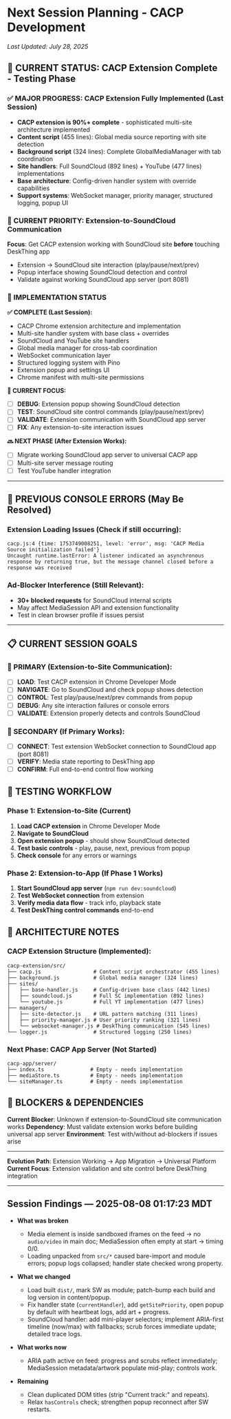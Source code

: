 # Next Session Planning - CACP Development

*Last Updated: July 28, 2025*

## 🎯 **CURRENT STATUS: CACP Extension Complete - Testing Phase**

### **✅ MAJOR PROGRESS: CACP Extension Fully Implemented (Last Session)**
- **CACP extension is 90%+ complete** - sophisticated multi-site architecture implemented
- **Content script** (455 lines): Global media source reporting with site detection  
- **Background script** (324 lines): Complete GlobalMediaManager with tab coordination
- **Site handlers**: Full SoundCloud (892 lines) + YouTube (477 lines) implementations
- **Base architecture**: Config-driven handler system with override capabilities
- **Support systems**: WebSocket manager, priority manager, structured logging, popup UI

### **🎯 CURRENT PRIORITY: Extension-to-SoundCloud Communication**
**Focus**: Get CACP extension working with SoundCloud site **before** touching DeskThing app
- Extension → SoundCloud site interaction (play/pause/next/prev)
- Popup interface showing SoundCloud detection and control
- Validate against working SoundCloud app server (port 8081)

### **🔄 IMPLEMENTATION STATUS**

**✅ COMPLETE (Last Session):**
- CACP Chrome extension architecture and implementation
- Multi-site handler system with base class + overrides
- SoundCloud and YouTube site handlers 
- Global media manager for cross-tab coordination
- WebSocket communication layer
- Structured logging system with Pino
- Extension popup and settings UI
- Chrome manifest with multi-site permissions

**🎯 CURRENT FOCUS:**
- [ ] **DEBUG**: Extension popup showing SoundCloud detection
- [ ] **TEST**: SoundCloud site control commands (play/pause/next/prev)
- [ ] **VALIDATE**: Extension communication with SoundCloud app server
- [ ] **FIX**: Any extension-to-site interaction issues

**🔜 NEXT PHASE (After Extension Works):**
- [ ] Migrate working SoundCloud app server to universal CACP app
- [ ] Multi-site server message routing
- [ ] Test YouTube handler integration

---

## 🚨 **PREVIOUS CONSOLE ERRORS (May Be Resolved)**

### **Extension Loading Issues (Check if still occurring):**
```
cacp.js:4 {time: 1753749008251, level: 'error', msg: 'CACP Media Source initialization failed'}
Uncaught runtime.lastError: A listener indicated an asynchronous response by returning true, but the message channel closed before a response was received
```

### **Ad-Blocker Interference (Still Relevant):**
- **30+ blocked requests** for SoundCloud internal scripts
- May affect MediaSession API and extension functionality
- Test in clean browser profile if issues persist

---

## 📋 **CURRENT SESSION GOALS**

### **🎯 PRIMARY (Extension-to-Site Communication):**
- [ ] **LOAD**: Test CACP extension in Chrome Developer Mode
- [ ] **NAVIGATE**: Go to SoundCloud and check popup shows detection
- [ ] **CONTROL**: Test play/pause/next/prev commands from popup
- [ ] **DEBUG**: Any site interaction failures or console errors
- [ ] **VALIDATE**: Extension properly detects and controls SoundCloud

### **🔧 SECONDARY (If Primary Works):**
- [ ] **CONNECT**: Test extension WebSocket connection to SoundCloud app (port 8081)
- [ ] **VERIFY**: Media state reporting to DeskThing app
- [ ] **CONFIRM**: Full end-to-end control flow working

## 🔄 **TESTING WORKFLOW**

### **Phase 1: Extension-to-Site (Current)**
1. **Load CACP extension** in Chrome Developer Mode
2. **Navigate to SoundCloud** 
3. **Open extension popup** - should show SoundCloud detected
4. **Test basic controls** - play, pause, next, previous from popup
5. **Check console** for any errors or warnings

### **Phase 2: Extension-to-App (If Phase 1 Works)**
1. **Start SoundCloud app server** (`npm run dev:soundcloud`)
2. **Test WebSocket connection** from extension
3. **Verify media data flow** - track info, playback state
4. **Test DeskThing control commands** end-to-end

## 📝 **ARCHITECTURE NOTES**

### **CACP Extension Structure (Implemented):**
```
cacp-extension/src/
├── cacp.js                 # Content script orchestrator (455 lines)
├── background.js           # Global media manager (324 lines)  
├── sites/
│   ├── base-handler.js     # Config-driven base class (442 lines)
│   ├── soundcloud.js       # Full SC implementation (892 lines)
│   └── youtube.js          # Full YT implementation (477 lines)
├── managers/
│   ├── site-detector.js    # URL pattern matching (311 lines)
│   ├── priority-manager.js # User priority ranking (321 lines)
│   └── websocket-manager.js # DeskThing communication (545 lines)
└── logger.js               # Structured logging (250 lines)
```

### **Next Phase: CACP App Server (Not Started)**
```
cacp-app/server/
├── index.ts               # Empty - needs implementation
├── mediaStore.ts          # Empty - needs implementation  
└── siteManager.ts         # Empty - needs implementation
```

## 🚧 **BLOCKERS & DEPENDENCIES**

**Current Blocker**: Unknown if extension-to-SoundCloud site communication works
**Dependency**: Must validate extension works before building universal app server
**Environment**: Test with/without ad-blockers if issues arise

---

**Evolution Path**: Extension Working → App Migration → Universal Platform  
**Current Focus**: Extension validation and site control before DeskThing integration 

---

## Session Findings — 2025-08-08 01:17:23 MDT

- **What was broken**
  - Media element is inside sandboxed iframes on the feed → no `audio/video` in main doc; MediaSession often empty at start → timing 0/0.
  - Loading unpacked from `src/*` caused bare-import and module errors; popup logs collapsed; handler state checked wrong property.

- **What we changed**
  - Load built `dist/`, mark SW as module; patch-bump each build and log version in content/popup.
  - Fix handler state (`currentHandler`), add `getSitePriority`, open popup by default with heartbeat logs, add art + progress.
  - SoundCloud handler: add mini-player selectors; implement ARIA-first timeline (now/max) with fallbacks; scrub forces immediate update; detailed trace logs.

- **What works now**
  - ARIA path active on feed: progress and scrubs reflect immediately; MediaSession metadata/artwork populate mid-play; controls work.

- **Remaining**
  - Clean duplicated DOM titles (strip "Current track:" and repeats).
  - Relax `hasControls` check; strengthen popup reconnect after SW restarts.
